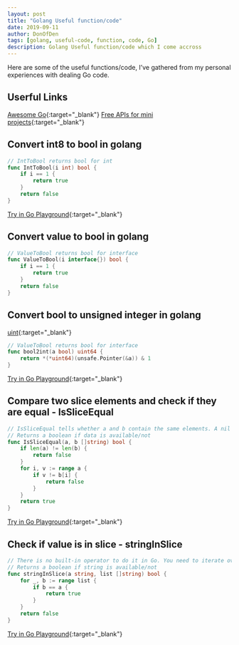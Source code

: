 ```yaml
---
layout: post
title: "Golang Useful function/code"
date: 2019-09-11
author: DonOfDen
tags: [golang, useful-code, function, code, Go]
description: Golang Useful function/code which I come accross
---
```


Here are some of the useful functions/code, I’ve gathered from my personal experiences with dealing Go code.

## Userful Links

[Awesome Go](https://awesome-go.com/#networking){:target="_blank"}
[Free APIs for mini projects](https://github.com/public-apis/public-apis){:target="_blank"}

## Convert int8 to bool in golang

```go
// IntToBool returns bool for int
func IntToBool(i int) bool {
    if i == 1 {
        return true
    }
    return false
}
```

[Try in Go Playground](https://play.golang.org/p/NnQtF7487BW){:target="_blank"}

## Convert value to bool in golang

```go
// ValueToBool returns bool for interface
func ValueToBool(i interface{}) bool {
    if i == 1 {
        return true
    }
    return false
}
```

## Convert bool to unsigned integer in golang

[uint](https://golang.org/pkg/builtin/#uint){:target="_blank"}

```go
// ValueToBool returns bool for interface
func bool2int(a bool) uint64 {
    return *(*uint64)(unsafe.Pointer(&a)) & 1
}
```

[Try in Go Playground](https://play.golang.org/p/6vLWSnIDItA){:target="_blank"}


## Compare two slice elements and check if they are equal - IsSliceEqual 
```Go
// IsSliceEqual tells whether a and b contain the same elements. A nil argument is equivalent to an empty slice.
// Returns a boolean if data is available/not
func IsSliceEqual(a, b []string) bool {
	if len(a) != len(b) {
		return false
	}
	for i, v := range a {
		if v != b[i] {
			return false
		}
	}
	return true
}
```
[Try in Go Playground](https://play.golang.org/p/1W0_dnGIhL1){:target="_blank"}

## Check if value is in slice - stringInSlice
```Go
// There is no built-in operator to do it in Go. You need to iterate over the array. 
// Returns a boolean if string is available/not
func stringInSlice(a string, list []string) bool {
    for _, b := range list {
        if b == a {
            return true
        }
    }
    return false
}
```
[Try in Go Playground](https://play.golang.org/p/HWdrhmO8YKY){:target="_blank"}
